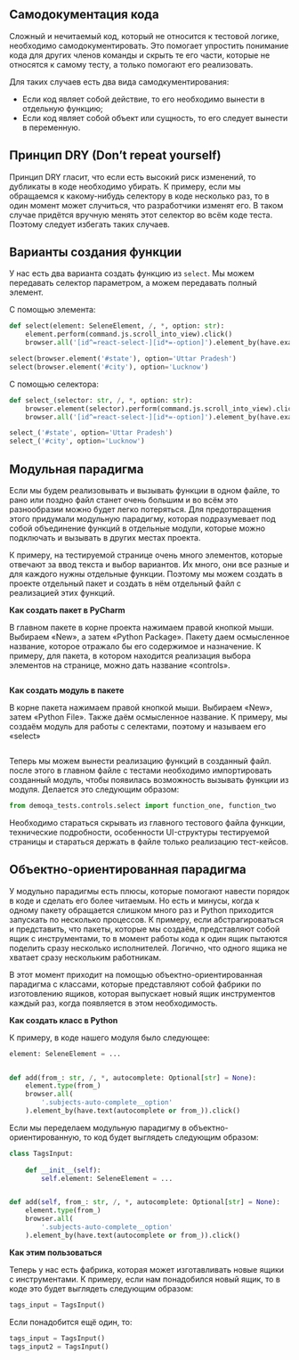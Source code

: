 ## Самодокументация кода
Сложный и нечитаемый код, который не относится к тестовой логике, необходимо самодокументировать. Это помогает упростить понимание кода для других членов команды и скрыть те его части, которые не относятся к самому тесту, а только помогают его реализовать.

Для таких случаев есть два вида самодкументирования:
- Если код являет собой действие, то его необходимо вынести в отдельную функцию;
- Если код являет собой объект или сущность, то его следует вынести в переменную.

## Принцип DRY (Don’t repeat yourself)
Принцип DRY гласит, что если есть высокий риск изменений, то дубликаты в коде необходимо убирать. К примеру, если мы обращаемся к какому-нибудь селектору в коде несколько раз, то в один момент может случиться, что разработчики изменят его. В таком случае придётся вручную менять этот селектор во всём коде теста. Поэтому следует избегать таких случаев.

## Варианты создания функции
У нас есть два варианта создать функцию из `select`. Мы можем передавать селектор параметром, а можем передавать полный элемент.

С помощью элемента:
```python
def select(element: SeleneElement, /, *, option: str):
    element.perform(command.js.scroll_into_view).click()
    browser.all('[id^=react-select-][id*=-option]').element_by(have.exact_text(option)).click()

select(browser.element('#state'), option='Uttar Pradesh')
select(browser.element('#city'), option='Lucknow')
```

С помощью селектора:
```python
def select_(selector: str, /, *, option: str):
    browser.element(selector).perform(command.js.scroll_into_view).click()
    browser.all('[id^=react-select-][id*=-option]').element_by(have.exact_text(option)).click()

select_('#state', option='Uttar Pradesh')
select_('#city', option='Lucknow')
```

## Модульная парадигма
Если мы будем реализовывать и вызывать функции в одном файле, то рано или поздно файл станет очень большим и во всём это разнообразии можно будет легко потеряться. Для предотвращения этого придумали модульную парадигму, которая подразумевает под собой объединение функций в отдельные модули, которые можно подключать и вызывать в других местах проекта.

К примеру, на тестируемой странице очень много элементов, которые отвечают за ввод текста и выбор вариантов. Их много, они все разные и для каждого нужны отдельные функции. Поэтому мы можем создать в проекте отдельный пакет и создать в нём отдельный файл с реализацией этих функций.

**Как создать пакет в PyCharm**   

В главном пакете в корне проекта нажимаем правой кнопкой мыши. Выбираем «New», а затем «Python Package». Пакету даем осмысленное название, которое отражало бы его содержимое и назначение. К примеру, для пакета, в котором находится реализация выбора элементов на странице, можно дать название «controls».

 ![]()

 **Как создать модуль в пакете**

В корне пакета нажимаем правой кнопкой мыши. Выбираем «New», затем «Python File». Также даём осмысленное название. К примеру, мы создаём модуль для работы с селектами, поэтому и называем его «select»

![]()

Теперь мы можем вынести реализацию функций в созданный файл. после этого в главном файле с тестами необходимо импортировать созданный модуль, чтобы появилась возможность вызывать функции из модуля. Делается это следующим образом:

```python
from demoqa_tests.controls.select import function_one, function_two
```

Необходимо стараться скрывать из главного тестового файла функции, технические подробности, особенности UI-структуры тестируемой страницы и стараться держать в файле только реализацию тест-кейсов.

## Объектно-ориентированная парадигма
У модульно парадигмы есть плюсы, которые помогают навести порядок в коде и сделать его более читаемым. Но есть и минусы, когда к одному пакету обращается слишком много раз и Python приходится запускать по несколько процессов. К примеру, если абстрагироваться и представить, что пакеты, которые мы создаём, представляют собой ящик с инструментами, то в момент работы кода к один ящик пытаются поделить сразу несколько исполнителей. Логично, что одного ящика не хватает сразу нескольким работникам.

В этот момент приходит на помощью объектно-ориентированная парадигма с классами, которые представляют собой фабрики по изготовлению ящиков, которая выпускает новый ящик инструментов каждый раз, когда появляется в этом необходимость.

**Как создать класс в Python**

К примеру, в коде нашего модуля было следующее:
```python
element: SeleneElement = ...


def add(from_: str, /, *, autocomplete: Optional[str] = None):
    element.type(from_)
    browser.all(
        '.subjects-auto-complete__option'
    ).element_by(have.text(autocomplete or from_)).click()
```

Если мы переделаем модульную парадигму в объектно-ориентированную, то код будет выглядеть следующим образом:
```python
class TagsInput:
    
    def __init__(self):
        self.element: SeleneElement = ...


def add(self, from_: str, /, *, autocomplete: Optional[str] = None):
    element.type(from_)
    browser.all(
        '.subjects-auto-complete__option'
    ).element_by(have.text(autocomplete or from_)).click()
```

**Как этим пользоваться**

Теперь у нас есть фабрика, которая может изготавливать новые ящики с инструментами. К примеру, если нам понадобился новый ящик, то в коде это будет выглядеть следующим образом:

```python
tags_input = TagsInput()
```

Если понадобится ещё один, то:

```python
tags_input = TagsInput()
tags_input2 = TagsInput()
```
